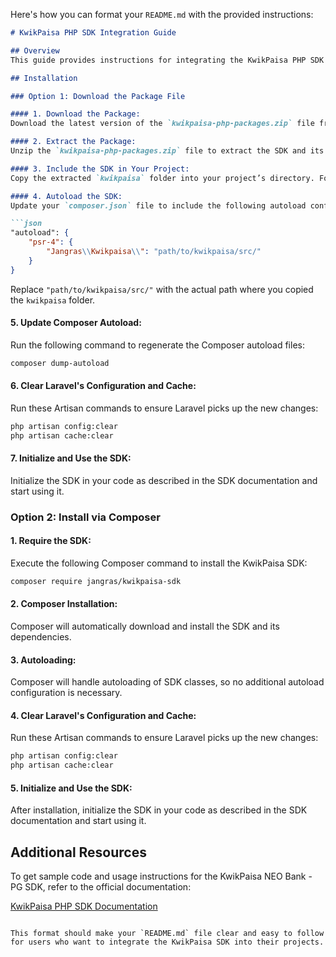 Here's how you can format your `README.md` with the provided instructions:

```markdown
# KwikPaisa PHP SDK Integration Guide

## Overview
This guide provides instructions for integrating the KwikPaisa PHP SDK into your Laravel application. You can choose between downloading the SDK package or installing it via Composer. Additionally, the guide covers setting up the configuration files and using the SDK in your Laravel controllers.

## Installation

### Option 1: Download the Package File

#### 1. Download the Package:
Download the latest version of the `kwikpaisa-php-packages.zip` file from the KwikPaisa website or repository.

#### 2. Extract the Package:
Unzip the `kwikpaisa-php-packages.zip` file to extract the SDK and its dependencies.

#### 3. Include the SDK in Your Project:
Copy the extracted `kwikpaisa` folder into your project’s directory. For example, place it in the `packages` folder.

#### 4. Autoload the SDK:
Update your `composer.json` file to include the following autoload configuration:

```json
"autoload": {
    "psr-4": {
        "Jangras\\Kwikpaisa\\": "path/to/kwikpaisa/src/"
    }
}
```

Replace `"path/to/kwikpaisa/src/"` with the actual path where you copied the `kwikpaisa` folder.

#### 5. Update Composer Autoload:
Run the following command to regenerate the Composer autoload files:

```bash
composer dump-autoload
```

#### 6. Clear Laravel's Configuration and Cache:
Run these Artisan commands to ensure Laravel picks up the new changes:

```bash
php artisan config:clear
php artisan cache:clear
```

#### 7. Initialize and Use the SDK:
Initialize the SDK in your code as described in the SDK documentation and start using it.

### Option 2: Install via Composer

#### 1. Require the SDK:
Execute the following Composer command to install the KwikPaisa SDK:

```bash
composer require jangras/kwikpaisa-sdk
```

#### 2. Composer Installation:
Composer will automatically download and install the SDK and its dependencies.

#### 3. Autoloading:
Composer will handle autoloading of SDK classes, so no additional autoload configuration is necessary.

#### 4. Clear Laravel's Configuration and Cache:
Run these Artisan commands to ensure Laravel picks up the new changes:

```bash
php artisan config:clear
php artisan cache:clear
```

#### 5. Initialize and Use the SDK:
After installation, initialize the SDK in your code as described in the SDK documentation and start using it.

## Additional Resources

To get sample code and usage instructions for the KwikPaisa NEO Bank - PG SDK, refer to the official documentation:

[KwikPaisa PHP SDK Documentation](https://kwikpaisa-neo-bank.readme.io/reference/kwikpaisas-php-sdk)
```

This format should make your `README.md` file clear and easy to follow for users who want to integrate the KwikPaisa SDK into their projects.
